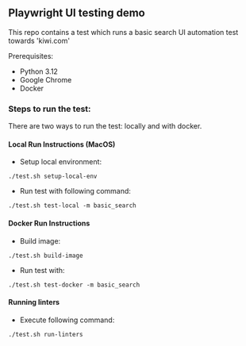 ## Playwright UI testing demo

This repo contains a test which runs a basic search UI automation test towards 'kiwi.com'

Prerequisites:
- Python 3.12
- Google Chrome
- Docker

### Steps to run the test:

There are two ways to run the test: locally and with docker.

#### Local Run Instructions (MacOS)

* Setup local environment:

```
./test.sh setup-local-env
```

* Run test with following command:

```
./test.sh test-local -m basic_search
```

#### Docker Run Instructions

* Build image:

```
./test.sh build-image
```

* Run test with:

```
./test.sh test-docker -m basic_search
```

#### Running linters

* Execute following command:

```
./test.sh run-linters
```
